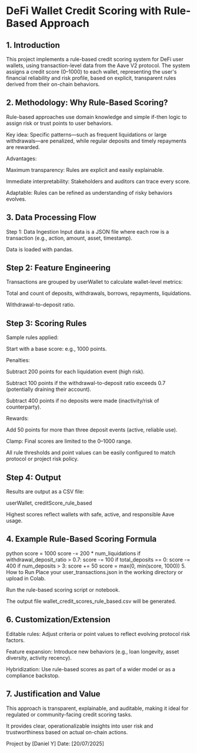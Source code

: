# DeFi Wallet Credit Scoring with Rule-Based Approach

## 1. Introduction
This project implements a rule-based credit scoring system for DeFi user wallets, using transaction-level data from the Aave V2 protocol. The system assigns a credit score (0–1000) to each wallet, representing the user's financial reliability and risk profile, based on explicit, transparent rules derived from their on-chain behaviors.

## 2. Methodology: Why Rule-Based Scoring?
Rule-based approaches use domain knowledge and simple if-then logic to assign risk or trust points to user behaviors.

Key idea: Specific patterns—such as frequent liquidations or large withdrawals—are penalized, while regular deposits and timely repayments are rewarded.

Advantages:

Maximum transparency: Rules are explicit and easily explainable.

Immediate interpretability: Stakeholders and auditors can trace every score.

Adaptable: Rules can be refined as understanding of risky behaviors evolves.

## 3. Data Processing Flow
Step 1: Data Ingestion
Input data is a JSON file where each row is a transaction (e.g., action, amount, asset, timestamp).

Data is loaded with pandas.

## Step 2: Feature Engineering
Transactions are grouped by userWallet to calculate wallet-level metrics:

Total and count of deposits, withdrawals, borrows, repayments, liquidations.

Withdrawal-to-deposit ratio.

## Step 3: Scoring Rules
Sample rules applied:

Start with a base score: e.g., 1000 points.

Penalties:

Subtract 200 points for each liquidation event (high risk).

Subtract 100 points if the withdrawal-to-deposit ratio exceeds 0.7 (potentially draining their account).

Subtract 400 points if no deposits were made (inactivity/risk of counterparty).

Rewards:

Add 50 points for more than three deposit events (active, reliable use).

Clamp: Final scores are limited to the 0–1000 range.

All rule thresholds and point values can be easily configured to match protocol or project risk policy.

## Step 4: Output
Results are output as a CSV file:

userWallet, creditScore_rule_based

Highest scores reflect wallets with safe, active, and responsible Aave usage.

## 4. Example Rule-Based Scoring Formula
python
score = 1000
score -= 200 * num_liquidations
if withdrawal_deposit_ratio > 0.7:
    score -= 100
if total_deposits == 0:
    score -= 400
if num_deposits > 3:
    score += 50
score = max(0, min(score, 1000))
5. How to Run
Place your user_transactions.json in the working directory or upload in Colab.

Run the rule-based scoring script or notebook.

The output file wallet_credit_scores_rule_based.csv will be generated.

## 6. Customization/Extension
Editable rules: Adjust criteria or point values to reflect evolving protocol risk factors.

Feature expansion: Introduce new behaviors (e.g., loan longevity, asset diversity, activity recency).

Hybridization: Use rule-based scores as part of a wider model or as a compliance backstop.

## 7. Justification and Value
This approach is transparent, explainable, and auditable, making it ideal for regulated or community-facing credit scoring tasks.

It provides clear, operationalizable insights into user risk and trustworthiness based on actual on-chain actions.

Project by [Daniel Y]
Date: [20/07/2025]
